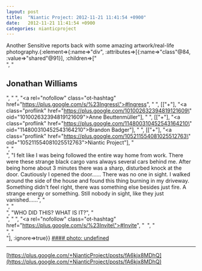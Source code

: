 ```yaml
---
layout: post
title:  "Niantic Project: 2012-11-21 11:41:54 +0900"
date:   2012-11-21 11:41:54 +0900
categories: nianticproject
---
```

Another Sensitive reports back with some amazing artwork/real-life photography.{:element=>{:name=>"div", :attributes=>[{:name=>"class"@84, :value=>"shared"@91}], :children=>["<br />", "<h2>Jonathan Williams</h2>", " ", "<a rel=\"nofollow\" class=\"ot-hashtag\" href=\"https://plus.google.com/s/%23Ingress\">#Ingress</a>", "  ", [["+"], "<a class=\"proflink\" href=\"https://plus.google.com/101002632394819121609\" oid=\"101002632394819121609\">Anne Beuttenmüller</a>"], " ", [["+"], "<a class=\"proflink\" href=\"https://plus.google.com/114800310452543164210\" oid=\"114800310452543164210\">Brandon Badger</a>"], " ", [["+"], "<a class=\"proflink\" href=\"https://plus.google.com/105211554081025512763\" oid=\"105211554081025512763\">Niantic Project</a>"], "<br />", "<br />", "I felt like I was being followed the entire way home from work. There were these strange black cargo vans always several cars behind me. After being home about 3 minutes there was a sharp, disturbed knock at the door. Cautiously I opened the door...... There was no one in sight. I walked around the side of the house and found this thing burning in my driveway. Something didn't feel right, there was something else besides just fire. A strange energy or something. Still nobody in sight, like they just vanished......", "<br />", "<br />", "WHO DID THIS? WHAT IS IT?", "<br />", " ", "<a rel=\"nofollow\" class=\"ot-hashtag\" href=\"https://plus.google.com/s/%23Invite\">#Invite</a>", "  ", "<br />", "<br />"], :ignore=>true}}
[#### photo: undefined](https://lh6.googleusercontent.com/-1f6qFJM9Ebg/UKwrP30KUzI/AAAAAAAABQo/xswIfGiuxfM/w288-h288/IMAG000000.jpg "")
- - -
[https://plus.google.com/+NianticProject/posts/fA6kjx8MDhQ](https://plus.google.com/+NianticProject/posts/fA6kjx8MDhQ)

